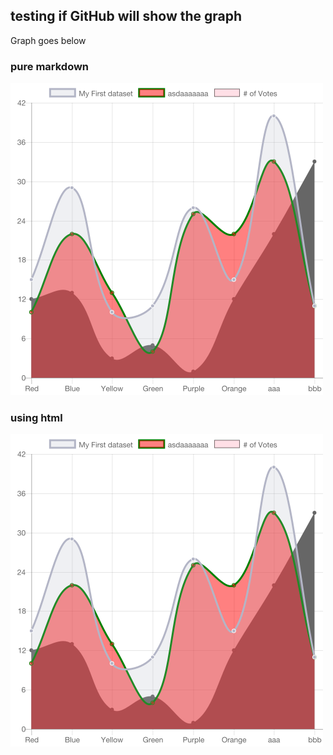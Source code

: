 ## testing if GitHub will show the graph

Graph goes below

### pure markdown

![](./chart.png)

### using html

<img src='./chart.png' />
